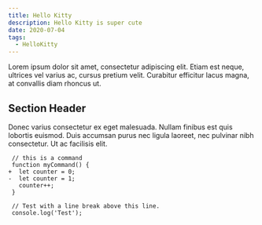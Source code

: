 ```yaml
---
title: Hello Kitty
description: Hello Kitty is super cute
date: 2020-07-04
tags:
  - HelloKitty
---
```

Lorem ipsum dolor sit amet, consectetur adipiscing elit. Etiam est neque, ultrices vel varius ac, cursus pretium velit. Curabitur efficitur lacus magna, at convallis diam rhoncus ut.

## Section Header

Donec varius consectetur ex eget malesuada. Nullam finibus est quis lobortis euismod. Duis accumsan purus nec ligula laoreet, nec pulvinar nibh consectetur. Ut ac facilisis elit.

```diff-js
 // this is a command
 function myCommand() {
+  let counter = 0;
-  let counter = 1;
   counter++;
 }

 // Test with a line break above this line.
 console.log('Test');
```
